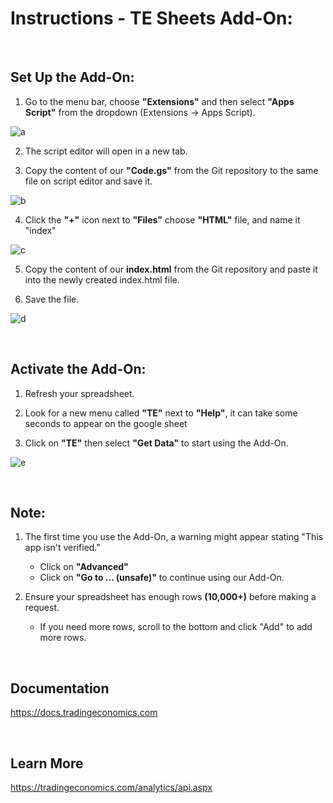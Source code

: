 # Instructions - TE Sheets Add-On:

<br>

## Set Up the Add-On:

1. Go to the menu bar, choose **"Extensions"** and then select **"Apps Script"** from the dropdown (Extensions → Apps Script).

![a](https://github.com/tradingeconomics/tradingeconomics/assets/61524606/05680f02-fad5-4fea-bff1-75bb9f39382f)

2. The script editor will open in a new tab.

3. Copy the content of our **"Code.gs"** from the Git repository to the same file on script editor and save it.

![b](https://github.com/tradingeconomics/tradingeconomics/assets/61524606/5964ee0f-b71b-42be-96b5-fcaf6e140282)

4. Click the **"+"** icon next to **"Files"** choose **"HTML"** file, and name it "index"

![c](https://github.com/tradingeconomics/tradingeconomics/assets/61524606/c9c3c5f2-04bd-487c-b3df-8c86e108f5e7)

5. Copy the content of our **index.html** from the Git repository and paste it into the newly created index.html file.

6. Save the file.

![d](https://github.com/tradingeconomics/tradingeconomics/assets/61524606/e07e0caf-74a5-40e7-8196-9ce56f44dc20)

<br>

## Activate the Add-On:

1. Refresh your spreadsheet.

2. Look for a new menu called **"TE"** next to **"Help"**, it can take some seconds to appear on the google sheet

3. Click on **"TE"** then select **"Get Data"** to start using the Add-On.

![e](https://github.com/tradingeconomics/tradingeconomics/assets/61524606/ea594e02-d247-4c2e-a099-8ab8207c2ea3)

<br>

## Note:

1. The first time you use the Add-On, a warning might appear stating "This app isn't verified."
    - Click on **"Advanced"**
    - Click on **"Go to ... (unsafe)"** to continue using our Add-On.

2. Ensure your spreadsheet has enough rows **(10,000+)** before making a request.
    - If you need more rows, scroll to the bottom and click "Add" to add more rows.

<br>
  
## Documentation

https://docs.tradingeconomics.com

<br>

## Learn More

https://tradingeconomics.com/analytics/api.aspx
